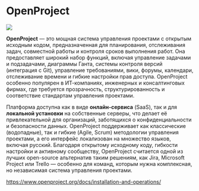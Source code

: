 # OpenProject

![](https://www.openproject.org/assets/images/cover/openproject-home-5ab8cc23.jpg)

**OpenProject** — это мощная система управления проектами с открытым исходным кодом, предназначенная для планирования, отслеживания задач, совместной работы и контроля сроков выполнения работ. Она предоставляет широкий набор функций, включая управление задачами и подзадачами, диаграммы Ганта, системы контроля версий (интеграция с Git), управление требованиями, вики, форумы, календари, отслеживание времени и гибкие настройки прав доступа. OpenProject особенно популярен в ИТ-компаниях, инженерных и консалтинговых фирмах, где требуется прозрачность, структурированность и соответствие стандартам управления проектами.

Платформа доступна как в виде **онлайн-сервиса** (SaaS), так и для **локальной установки** на собственные серверы, что делает её привлекательной для организаций, заботящихся о конфиденциальности и безопасности данных. OpenProject поддерживает как классические (водопадные), так и гибкие (Agile, Scrum) методологии управления проектами, а его интерфейс локализован на множество языков, включая русский. Благодаря открытому исходному коду, гибкости настройки и активному сообществу, OpenProject считается одной из лучших open-source альтернатив таким решениям, как Jira, Microsoft Project или Trello — особенно для команд, которым нужна комплексная, но независимая система управления проектами.

https://www.openproject.org/docs/installation-and-operations/